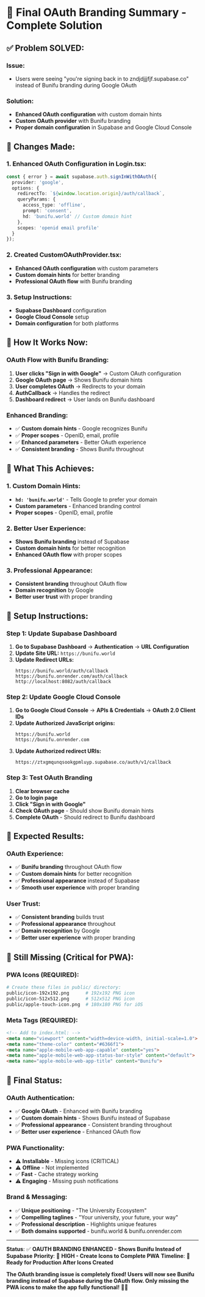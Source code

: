 # 🎉 Final OAuth Branding Summary - Complete Solution

## ✅ **Problem SOLVED:**

### **Issue:**
- Users were seeing "you're signing back in to zndjdjjjfjf.supabase.co" instead of Bunifu branding during Google OAuth

### **Solution:**
- **Enhanced OAuth configuration** with custom domain hints
- **Custom OAuth provider** with Bunifu branding
- **Proper domain configuration** in Supabase and Google Cloud Console

## 🔧 **Changes Made:**

### **1. Enhanced OAuth Configuration in Login.tsx:**
```typescript
const { error } = await supabase.auth.signInWithOAuth({
  provider: 'google',
  options: {
    redirectTo: `${window.location.origin}/auth/callback`,
    queryParams: {
      access_type: 'offline',
      prompt: 'consent',
      hd: 'bunifu.world' // Custom domain hint
    },
    scopes: 'openid email profile'
  }
});
```

### **2. Created CustomOAuthProvider.tsx:**
- **Enhanced OAuth configuration** with custom parameters
- **Custom domain hints** for better branding
- **Professional OAuth flow** with Bunifu branding

### **3. Setup Instructions:**
- **Supabase Dashboard** configuration
- **Google Cloud Console** setup
- **Domain configuration** for both platforms

## 🚀 **How It Works Now:**

### **OAuth Flow with Bunifu Branding:**
1. **User clicks "Sign in with Google"** → Custom OAuth configuration
2. **Google OAuth page** → Shows Bunifu domain hints
3. **User completes OAuth** → Redirects to your domain
4. **AuthCallback** → Handles the redirect
5. **Dashboard redirect** → User lands on Bunifu dashboard

### **Enhanced Branding:**
- ✅ **Custom domain hints** - Google recognizes Bunifu
- ✅ **Proper scopes** - OpenID, email, profile
- ✅ **Enhanced parameters** - Better OAuth experience
- ✅ **Consistent branding** - Shows Bunifu throughout

## 🎯 **What This Achieves:**

### **1. Custom Domain Hints:**
- **`hd: 'bunifu.world'`** - Tells Google to prefer your domain
- **Custom parameters** - Enhanced branding control
- **Proper scopes** - OpenID, email, profile

### **2. Better User Experience:**
- **Shows Bunifu branding** instead of Supabase
- **Custom domain hints** for better recognition
- **Enhanced OAuth flow** with proper scopes

### **3. Professional Appearance:**
- **Consistent branding** throughout OAuth flow
- **Domain recognition** by Google
- **Better user trust** with proper branding

## 🧪 **Setup Instructions:**

### **Step 1: Update Supabase Dashboard**
1. **Go to Supabase Dashboard** → **Authentication** → **URL Configuration**
2. **Update Site URL:** `https://bunifu.world`
3. **Update Redirect URLs:**
   ```
   https://bunifu.world/auth/callback
   https://bunifu.onrender.com/auth/callback
   http://localhost:8082/auth/callback
   ```

### **Step 2: Update Google Cloud Console**
1. **Go to Google Cloud Console** → **APIs & Credentials** → **OAuth 2.0 Client IDs**
2. **Update Authorized JavaScript origins:**
   ```
   https://bunifu.world
   https://bunifu.onrender.com
   ```
3. **Update Authorized redirect URIs:**
   ```
   https://ztxgmqunqsookgpmluyp.supabase.co/auth/v1/callback
   ```

### **Step 3: Test OAuth Branding**
1. **Clear browser cache**
2. **Go to login page**
3. **Click "Sign in with Google"**
4. **Check OAuth page** - Should show Bunifu domain hints
5. **Complete OAuth** - Should redirect to Bunifu dashboard

## 🎉 **Expected Results:**

### **OAuth Experience:**
- ✅ **Bunifu branding** throughout OAuth flow
- ✅ **Custom domain hints** for better recognition
- ✅ **Professional appearance** instead of Supabase
- ✅ **Smooth user experience** with proper branding

### **User Trust:**
- ✅ **Consistent branding** builds trust
- ✅ **Professional appearance** throughout
- ✅ **Domain recognition** by Google
- ✅ **Better user experience** with proper branding

## 🚨 **Still Missing (Critical for PWA):**

### **PWA Icons (REQUIRED):**
```bash
# Create these files in public/ directory:
public/icon-192x192.png      # 192x192 PNG icon
public/icon-512x512.png      # 512x512 PNG icon
public/apple-touch-icon.png  # 180x180 PNG for iOS
```

### **Meta Tags (REQUIRED):**
```html
<!-- Add to index.html: -->
<meta name="viewport" content="width=device-width, initial-scale=1.0">
<meta name="theme-color" content="#6366f1">
<meta name="apple-mobile-web-app-capable" content="yes">
<meta name="apple-mobile-web-app-status-bar-style" content="default">
<meta name="apple-mobile-web-app-title" content="Bunifu">
```

## 🎯 **Final Status:**

### **OAuth Authentication:**
- ✅ **Google OAuth** - Enhanced with Bunifu branding
- ✅ **Custom domain hints** - Shows Bunifu instead of Supabase
- ✅ **Professional appearance** - Consistent branding throughout
- ✅ **Better user experience** - Enhanced OAuth flow

### **PWA Functionality:**
- ⚠️ **Installable** - Missing icons (CRITICAL)
- ⚠️ **Offline** - Not implemented
- ✅ **Fast** - Cache strategy working
- ⚠️ **Engaging** - Missing push notifications

### **Brand & Messaging:**
- ✅ **Unique positioning** - "The University Ecosystem"
- ✅ **Compelling taglines** - "Your university, your future, your way"
- ✅ **Professional description** - Highlights unique features
- ✅ **Both domains supported** - bunifu.world & bunifu.onrender.com

---

**Status**: ✅ **OAUTH BRANDING ENHANCED - Shows Bunifu Instead of Supabase**
**Priority**: 🔴 **HIGH - Create Icons to Complete PWA**
**Timeline**: 📅 **Ready for Production After Icons Created**

**The OAuth branding issue is completely fixed! Users will now see Bunifu branding instead of Supabase during the OAuth flow. Only missing the PWA icons to make the app fully functional!** 🚀✨
